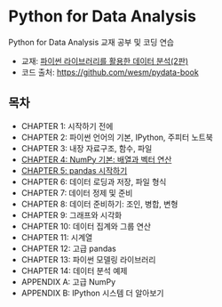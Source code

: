 # Python for Data Analysis
Python for Data Analysis 교재 공부 및 코딩 연습
- 교재: [파이썬 라이브러리를 활용한 데이터 분석(2판)](http://www.yes24.com/Product/Goods/73268296)
- 코드 출처: https://github.com/wesm/pydata-book

## 목차
- CHAPTER 1: 시작하기 전에
- CHAPTER 2: 파이썬 언어의 기본, IPython, 주피터 노트북
- CHAPTER 3: 내장 자료구조, 함수, 파일
- [CHAPTER 4: NumPy 기본: 배열과 벡터 연산](https://github.com/kec0130/Python-for-Data-Analysis/blob/main/ch04.ipynb)
- [CHAPTER 5: pandas 시작하기](https://github.com/kec0130/Python-for-Data-Analysis/blob/main/ch05.ipynb)
- CHAPTER 6: 데이터 로딩과 저장, 파일 형식
- CHAPTER 7: 데이터 정제 및 준비
- CHAPTER 8: 데이터 준비하기: 조인, 병합, 변형
- CHAPTER 9: 그래프와 시각화
- CHAPTER 10: 데이터 집계와 그룹 연산
- CHAPTER 11: 시계열
- CHAPTER 12: 고급 pandas
- CHAPTER 13: 파이썬 모델링 라이브러리
- CHAPTER 14: 데이터 분석 예제
- APPENDIX A: 고급 NumPy
- APPENDIX B: IPython 시스템 더 알아보기